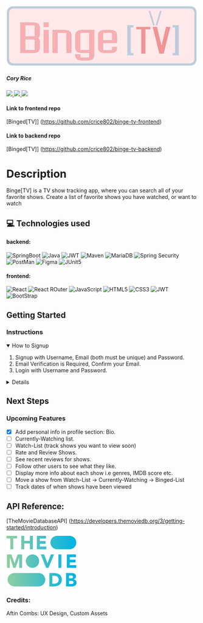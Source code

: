 <div>
<img src="src/main/resources/static/Logo.png">

<h5>Cory Rice</h5>
<a href="https://github.com/crice802" target="_blank">
      <img src="https://img.shields.io/badge/-Portfolio: github.com/crice802-darkgreen?style=flat&logo=medium"/>
   </a>
   <a href="https://www.linkedin.com/in/crice802/" target="_blank">
      <img src="https://img.shields.io/badge/-linkedin.com/in/crice802/-blue?style=flat&``logo=Linkedin&logoColor=white">
   </a> 
   <a href="mailto:rcrice@gmail.com" target="_blank">
      <img src="https://img.shields.io/badge/-rcrice@gmail.com-c14438?style=flat&logo=Gmail&``logoColor=white">
   </a>
</div>

#### Link to frontend repo
[Binged[TV]] (https://github.com/crice802/binge-tv-frontend)
#### Link to backend repo
[Binged[TV]] (https://github.com/crice802/binge-tv-backend)

<h1>Description</h1>
<p>Binge[TV] is a TV show tracking app, where you can search all of your favorite shows. Create a list of favorite shows you have watched, or want to watch </p>

## :computer: Technologies used
#### backend:
![SpringBoot](https://img.shields.io/badge/Spring_Boot-F2F4F9?style=for-the-badge&logo=spring-boot)
![Java](https://img.shields.io/badge/Java-ED8B00?style=for-the-badge&logo=java&logoColor=white)
![JWT](https://img.shields.io/badge/JWT-000000?style=for-the-badge&logo=JSON%20web%20tokens&logoColor=white)
![Maven](https://img.shields.io/badge/apache_maven-C71A36?style=for-the-badge&logo=apachemaven&logoColor=white)
![MariaDB](https://img.shields.io/badge/MariaDB-003545?style=for-the-badge&logo=mariadb&logoColor=white)
![Spring Security](https://img.shields.io/badge/Spring_Security-6DB33F?style=for-the-badge&logo=Spring-Security&logoColor=white)
![PostMan](https://img.shields.io/badge/Postman-FF6C37?style=for-the-badge&logo=Postman&logoColor=white)
![Figma](https://img.shields.io/badge/Figma-F24E1E?style=for-the-badge&logo=figma&logoColor=white)
![JUnit5](https://img.shields.io/badge/Junit5-25A162?style=for-the-badge&logo=junit5&logoColor=white)
#### frontend:
![React](https://img.shields.io/badge/React-20232A?style=for-the-badge&logo=react&logoColor=61DAFB)
![React ROuter](https://img.shields.io/badge/React_Router-CA4245?style=for-the-badge&logo=react-router&logoColor=white)
![JavaScript](https://img.shields.io/badge/JavaScript-323330?style=for-the-badge&logo=javascript&logoColor=F7DF1E)
![HTML5](https://img.shields.io/badge/HTML5-E34F26?style=for-the-badge&logo=html5&logoColor=white)
![CSS3](https://img.shields.io/badge/CSS3-1572B6?style=for-the-badge&logo=css3&logoColor=white)
![JWT](https://img.shields.io/badge/JWT-000000?style=for-the-badge&logo=JSON%20web%20tokens&logoColor=white)
![BootStrap](https://img.shields.io/badge/Bootstrap-563D7C?style=for-the-badge&logo=bootstrap&logoColor=white)

<h2> Getting Started</h2>
<h3> Instructions</h3>

<details open>
<summary>How to Signup</summary>
<ol>
<li>Signup with Username, Email (both must be unique) and Password.</li>
<li>Email Verification is Required, Confirm your Email.</li>
<li>Login with Username and Password.</li>
</ol>
</details> 

<details>
<ol>
<li>Search for your favorite shows.</li>
<li>Click on the show image to see details about the show.</li>
<li>In the Show Details section click the button to add to your Binged List.</li>
</ol>
</details>

## Next Steps
### Upcoming Features

- [x] Add personal info in profile section: Bio.
- [ ] Currently-Watching list.
- [ ] Watch-List (track shows you want to view soon)
- [ ] Rate and Review Shows.
- [ ] See recent reviews for shows.
- [ ] Follow other users to see what they like.
- [ ] Display more info about each show i.e genres, IMDB score etc.
- [ ] Move a show from Watch-List -> Currently-Watching -> Binged-List
- [ ] Track dates of when shows have been viewed

## API Reference:
[TheMovieDatabaseAPI] (https://developers.themoviedb.org/3/getting-started/introduction)

![TMDB](src/main/resources/static/Tmdblogo.png)

### Credits:
<p>Aftin Combs: UX Design, Custom Assets</p>